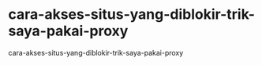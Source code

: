 # cara-akses-situs-yang-diblokir-trik-saya-pakai-proxy
cara-akses-situs-yang-diblokir-trik-saya-pakai-proxy
